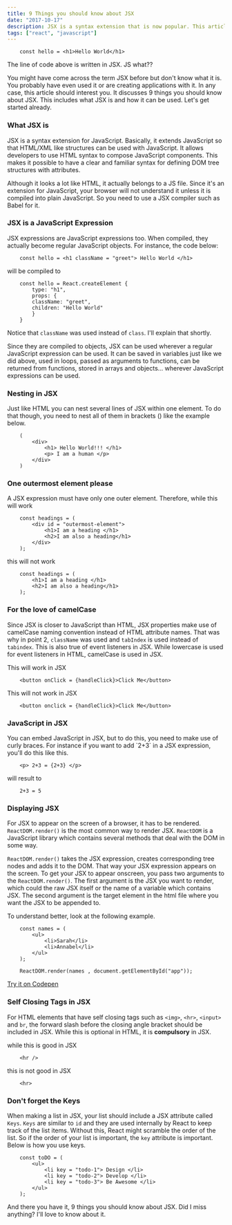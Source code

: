 ```yaml
---
title: 9 Things you should know about JSX
date: "2017-10-17"
description: JSX is a syntax extension that is now popular. This article works you through nine facts about JSX that you should know.
tags: ["react", "javascript"]
---
```

```
	const hello = <h1>Hello World</h1>
```
The line of code above is written in JSX. JS what??

You might have come across the term JSX before but don't know what it is. You probably have even used it or are creating applications with it. In any case, this article should interest you. It discusses 9 things you should know about JSX. This includes what JSX is and how it can be used. Let's get started already.

<h3> What JSX is </h3>
<p>JSX is a syntax extension for JavaScript. Basically, it extends JavaScript so that HTML/XML like structures can be used with JavaScript. It allows developers to use HTML syntax to compose JavaScript components. This makes it possible to have a clear and familiar syntax for defining DOM tree structures with attributes.</p>

Although it looks a lot like HTML, it actually belongs to a JS file. Since it's an extension for JavaScript, your browser will not understand it unless it is compiled into plain JavaScript. So you need to use a JSX compiler such as Babel for it.

<h3>JSX is a JavaScript Expression</h3>
JSX expressions are JavaScript expressions too. When compiled, they actually become regular JavaScript objects. For instance, the code below:

```
	const hello = <h1 className = "greet"> Hello World </h1>
```

will be compiled to
```
	const hello = React.createElement {
        type: "h1",
        props: {
        className: "greet",  
        children: "Hello World" 
        }
    }
```
Notice that `className` was used instead of `class`. I'll explain that shortly.

Since they are compiled to objects, JSX can be used wherever a regular JavaScript expression can be used. It can be saved in variables just like we did above, used in loops, passed as arguments to functions, can be returned from functions, stored in arrays and objects... wherever JavaScript expressions can be used. 

<h3> Nesting in JSX </h3>
Just like HTML you can nest several lines of JSX within one element. To do that though, you need to nest all of them in brackets () like the example below.

```        
	(
		<div>
			<h1> Hello World!!! </h1>
			<p> I am a human </p>
		</div>
	)       
```

<h3>One outermost element please</h3>
A JSX expression must have only one outer element. Therefore, while this will work

```
	const headings = (
		<div id = "outermost-element">
			<h1>I am a heading </h1>
			<h2>I am also a heading</h1> 
		</div>
	);
```

this will not work

```   
	const headings = (
		<h1>I am a heading </h1>
		<h2>I am also a heading</h1>
	);
```

<h3> For the love of camelCase </h3>

Since JSX is closer to JavaScript than HTML, JSX properties make use of camelCase naming convention instead of HTML attribute names. That was why in point 2, `className` was used and `tabIndex` is used instead of `tabindex`. This is also true of event listeners in JSX. While lowercase is used for event listeners in HTML, camelCase is used in JSX.
        

This will work in JSX

```
    <button onClick = {handleClick}>Click Me</button>
```
        
This will not work in JSX

```
    <button onclick = {handleClick}>Click Me</button>
```


<h3>JavaScript in JSX</h3>
You can embed JavaScript in JSX, but to do this, you need to make use of curly braces. For instance if you want to add `2+3` in a JSX expression, you'll do this like this. 

```
    <p> 2+3 = {2+3} </p>
```

will result to 

```
    2+3 = 5
```

<h3>Displaying JSX</h3>

For JSX to appear on the screen of a browser, it has to be rendered. `ReactDOM.render()` is the most common way to render JSX. `ReactDOM` is a JavaScript library which contains several methods that deal with the DOM in some way.

`ReactDOM.render()` takes the JSX expression, creates corresponding tree nodes and adds it to the DOM. That way your JSX expression appears on the screen. To get your JSX to appear onscreen, you pass two arguments to the `ReactDOM.render()`. The first argument is the JSX you want to render, which could the raw JSX itself or the name of a variable which contains JSX. The second argument is the target element in the html file where you want the JSX to be appended to.

To understand better, look at the following example.
```
	const names = (
		<ul>
			<li>Sarah</li>
			<li>Annabel</li>
		</ul>
	);

	ReactDOM.render(names , document.getElementById("app"));
```
[Try it on Codepen](https://codepen.io/sayrah901/pen/dVwbzX)


<h3>Self Closing Tags in JSX</h3>

For HTML elements that have self closing tags such as `<img>`, `<hr>`, `<input>` and `br`, the forward slash before the closing angle bracket should be included in JSX. While this is optional in HTML, it is <b>compulsory</b> in JSX.

while this is good in JSX
```
	<hr />
```

this is not good in JSX

```
    <hr>
```

<h3>Don't forget the Keys</h3>

When making a list in JSX, your list should include a JSX attribute called `Keys`. `Keys` are similar to `id` and they are used internally by React to keep track of the list items. Without this, React might scramble the order of the list. So if the order of your list is important, the `key` attribute is important. Below is how you use keys.

```
    const toDO = (
		<ul>
			<li key = "todo-1"> Design </li>
			<li key = "todo-2"> Develop </li>
			<li key = "todo-3"> Be Awesome </li>
		</ul>
	);
```

And there you have it, 9 things you should know about JSX. Did I miss anything? I'll love to know about it.